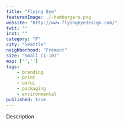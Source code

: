 ```yaml
---
title: "Flying Eye"
featuredImage: ./-hamburgers.png
website: "http://www.flyingeyedesign.com/"
twit: ""
inst: ""
category: "F"
city: "Seattle"
neighborhood: "Fremont"
size: "Small (1-10)"
map: ['','']
tags:
    - branding
    - print
    - ux/ui
    - packaging
    - environmental
published: true
---
```


Description

